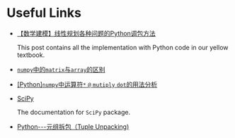 # Useful Links

- [【数学建模】线性规划各种问题的Python调包方法](https://www.jianshu.com/p/9be417cbfebb)

  This post contains all the implementation with Python code in our yellow textbook.

- [`numpy`中的`matrix`与`array`的区别](https://www.cnblogs.com/cymwill/p/7823148.html)

- [[Python]`numpy`中运算符`*` `@` `mutiply` `dot`的用法分析](https://blog.csdn.net/Invokar/article/details/89532476)

- [SciPy](https://docs.scipy.org/doc/scipy/reference/)

  The documentation for `SciPy` package.

- [Python---元组拆包（Tuple Unpacking)](https://blog.csdn.net/Miha_Singh/article/details/81078671)

